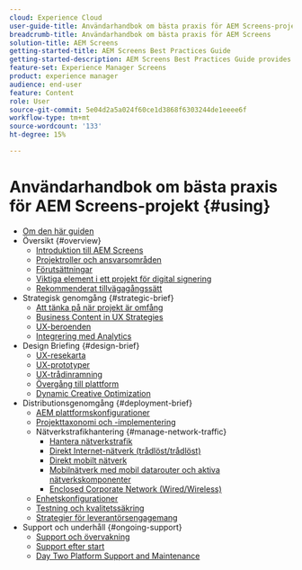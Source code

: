 ```yaml
---
cloud: Experience Cloud
user-guide-title: Användarhandbok om bästa praxis för AEM Screens-projekt
breadcrumb-title: Användarhandbok om bästa praxis för AEM Screens
solution-title: AEM Screens
getting-started-title: AEM Screens Best Practices Guide
getting-started-description: AEM Screens Best Practices Guide provides guidance on how to successfully plan and execute an AEM Screens project.
feature-set: Experience Manager Screens
product: experience manager
audience: end-user
feature: Content
role: User
source-git-commit: 5e04d2a5a024f60ce1d3868f6303244de1eeee6f
workflow-type: tm+mt
source-wordcount: '133'
ht-degree: 15%

---
```



# Användarhandbok om bästa praxis för AEM Screens-projekt {#using}

+ [Om den här guiden](about-guide.md)
+ Översikt {#overview}
   + [Introduktion till AEM Screens](introduction.md)
   + [Projektroller och ansvarsområden](roles-responsibilities.md)
   + [Förutsättningar](pre-requisites.md)
   + [Viktiga element i ett projekt för digital signering](getting-started-digital-signage.md)
   + [Rekommenderat tillvägagångssätt](recommended-approach.md)
+ Strategisk genomgång {#strategic-brief}
   + [Att tänka på när projekt är omfång](pre-sales-considerations.md)
   + [Business Content in UX Strategies](business-content-strategy.md)
   + [UX-beroenden](ux-dependencies.md)
   + [Integrering med Analytics](analytics.md)
+ Design Briefing {#design-brief}
   + [UX-resekarta](journey-map.md)
   + [UX-prototyper](prototypes.md)
   + [UX-trådinramning](wireframes.md)
   + [Övergång till plattform](transition-platform.md)
   + [Dynamic Creative Optimization](dynamic-creative-optimizations.md)
+ Distributionsgenomgång {#deployment-brief}
   + [AEM plattformskonfigurationer](aem-platform-configurations.md)
   + [Projekttaxonomi och -implementering](project-taxonomy-implementation.md)
   + Nätverkstrafikhantering {#manage-network-traffic}
      + [Hantera nätverkstrafik](/help/using/managing-network-traffic.md)
      + [Direkt Internet-nätverk (trådlöst/trådlöst)](/help/using/direct-internet-network.md)
      + [Direkt mobilt nätverk](/help/using/mobile-network.md)
      + [Mobilnätverk med mobil datarouter och aktiva nätverkskomponenter](/help/using/mobile-network-router.md)
      + [Enclosed Corporate Network (Wired/Wireless)](/help/using/enclosed-corporate-network.md)
   + [Enhetskonfigurationer](device-configurations.md)
   + [Testning och kvalitetssäkring](testing-quality-assurance.md)
   + [Strategier för leverantörsengagemang](vendor-engagement.md)
+ Support och underhåll {#ongoing-support}
   + [Support och övervakning](support-monitoring.md)
   + [Support efter start](post-launch-support.md)
   + [Day Two Platform Support and Maintenance](day-two-support-maintenance.md)
